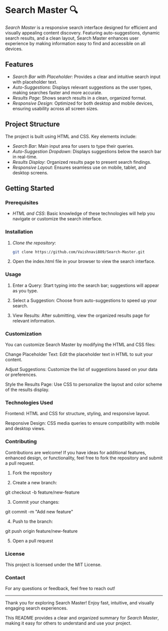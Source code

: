 # Search Master 🔍

*Search Master* is a responsive search interface designed for efficient and visually appealing content discovery. Featuring auto-suggestions, dynamic search results, and a clean layout, Search Master enhances user experience by making information easy to find and accessible on all devices.

## Features

- *Search Bar with Placeholder*: Provides a clear and intuitive search input with placeholder text.
- *Auto-Suggestions*: Displays relevant suggestions as the user types, making searches faster and more accurate.
- *Results Page*: Shows search results in a clean, organized format.
- *Responsive Design*: Optimized for both desktop and mobile devices, ensuring usability across all screen sizes.

## Project Structure

The project is built using HTML and CSS. Key elements include:
- *Search Bar*: Main input area for users to type their queries.
- *Auto-Suggestion Dropdown*: Displays suggestions below the search bar in real-time.
- *Results Display*: Organized results page to present search findings.
- *Responsive Layout*: Ensures seamless use on mobile, tablet, and desktop screens.

## Getting Started

### Prerequisites
- *HTML and CSS*: Basic knowledge of these technologies will help you navigate or customize the search interface.

### Installation

1. *Clone the repository*:
   ```bash
   git clone https://github.com/Vaishnavi889/Search-Master.git

2. Open the index.html file in your browser to view the search interface.



### Usage

1. Enter a Query: Start typing into the search bar; suggestions will appear as you type.


2. Select a Suggestion: Choose from auto-suggestions to speed up your search.


3. View Results: After submitting, view the organized results page for relevant information.



### Customization

You can customize Search Master by modifying the HTML and CSS files:

Change Placeholder Text: Edit the placeholder text in HTML to suit your content.

Adjust Suggestions: Customize the list of suggestions based on your data or preferences.

Style the Results Page: Use CSS to personalize the layout and color scheme of the results display.


### Technologies Used

Frontend: HTML and CSS for structure, styling, and responsive layout.

Responsive Design: CSS media queries to ensure compatibility with mobile and desktop views.


### Contributing

Contributions are welcome! If you have ideas for additional features, enhanced design, or functionality, feel free to fork the repository and submit a pull request.

1. Fork the repository


2. Create a new branch:

git checkout -b feature/new-feature


3. Commit your changes:

git commit -m "Add new feature"


4. Push to the branch:

git push origin feature/new-feature


5. Open a pull request



### License

This project is licensed under the MIT License.

### Contact

For any questions or feedback, feel free to reach out!


---

Thank you for exploring Search Master! Enjoy fast, intuitive, and visually engaging search experiences.

This README provides a clear and organized summary for *Search Master*, making it easy for others to understand and use your project.
